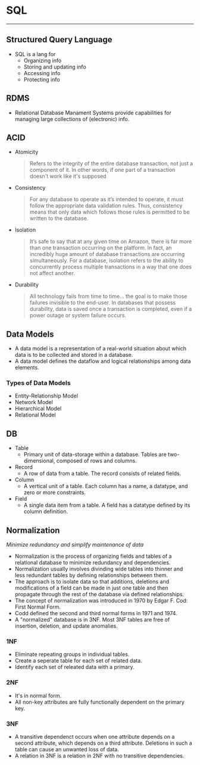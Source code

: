 # SQL

---

## Structured Query Language

-   SQL is a lang for
    -   Organizing info
    -   Storing and updating info
    -   Accessing info
    -   Protecting info

## RDMS

-   Relational Database Manament Systems provide capabilities for managing large collections of (electronic) info.

## ACID

-   Atomicity
    > Refers to the integrity of the entire database transaction, not just a component of it. In other words, if one part of a transaction doesn't work like it's supposed
-   Consistency
    > For any database to operate as it’s intended to operate, it must follow the appropriate data validation rules. Thus, consistency means that only data which follows those rules is permitted to be written to the database.
-   Isolation
    > It’s safe to say that at any given time on Amazon, there is far more than one transaction occurring on the platform. In fact, an incredibly huge amount of database transactions are occurring simultaneously. For a database, isolation refers to the ability to concurrently process multiple transactions in a way that one does not affect another.
-   Durability
    > All technology fails from time to time… the goal is to make those failures invisible to the end-user. In databases that possess durability, data is saved once a transaction is completed, even if a power outage or system failure occurs.

## Data Models

-   A data model is a representation of a real-world situation about which data is to be collected and stored in a database.
-   A data model defines the dataflow and logical relationships among data elements.

### Types of Data Models

-   Entity-Relationship Model
-   Network Model
-   Hierarchical Model
-   Relational Model

## DB

-   Table
    -   Primary unit of data-storage within a database. Tables are two-dimensional, composed of rows and columns.
-   Record
    -   A row of data from a table. The record consists of related fields.
-   Column
    -   A vertical unit of a table. Each column has a name, a datatype, and zero or more constraints.
-   Field
    -   A single data item from a table. A field has a datatype defined by its column definition.

## Normalization

_Minimize redundancy and simplify maintenance of data_

-   Normalization is the process of organizing fields and tables of a relational database to minimize redundancy and dependencies.
-   Normalization usually involves divinding wide tables into thinner and less redundant tables by defining relationships between them.
-   The approach is to isolate data so that additions, deletions and modifications of a field can be made in just one table and then propagate through the rest of the database via defined relationships.
-   The concept of normalization was introduced in 1970 by Edgar F. Cod: First
    Normal Form.
-   Codd defined the second and third normal forms in 1971 and 1974.
-   A "normalized" database is in 3NF. Most 3NF tables are free of insertion,
    deletion, and update anomalies.

### 1NF

-   Eliminate repeating groups in individual tables.
-   Create a seperate table for each set of related data.
-   Identify each set of releated data with a primary.

### 2NF

-   It's in normal form.
-   All non-key attributes are fully functionally dependent on the primary key.

### 3NF

-   A transitive dependenct occurs when one attribute depends on a second attribute, which depends on a third attribute. Deletions in such a table can cause an unwanted loss of data.
-   A relation in 3NF is a relation in 2NF with no transitive dependencies.